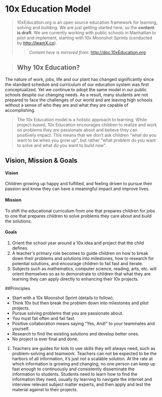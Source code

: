 # 10x Education Model

>10xEducation.org is an open source education framework for learning, solving and building. We are just getting started here, so the **content is draft**. We are currently working with public schools in Manhattan to pilot and implement, starting with 10x Moonshot Sprints (conducted by http://teamX.co).
>>*Content here is mirrored from*: http://doc.10xEducation.org


>## Why 10x Education?
The nature of work, jobs, life and our plant has changed significantly since the standard schedule and curriculum of our education system was first conceptualized. Yet we continue to adopt the same model in our public schools despite our changing needs. As a result, many students are not prepared to face the challenges of our world and are leaving high schools without a sense of who they are and what they are capable of accomplishing.

>The 10x Education model is a holistic approach to learning. While project-based, 10x Education encourages children to realize and work on problems they are passionate about and believe they can positively impact. This means that we don’t ask children “what do you want to be when you grow up”, but rather “what problem do you want to solve and what do you want to build now”. 


## Vision, Mission & Goals

#### Vision
Children growing up happy and fulfilled, and feeling driven to pursue their passion and know they can have a meaningful impact and improve lives. 

#### Mission
To shift the educational curriculum from one that prepares children for jobs to one that prepares children to solve problems they care about and build the solutions.

#### Goals
1. Orient the school year around a 10x idea and project that the child defines.
2. A teacher's primary role becomes to guide children on how to break down their problems and solutions into milestones, how to research for potential solutions, and encourage children to fail fast and iterate.
3. Subjects such as mathematics, computer science, reading, arts, etc. will orient themselves so as to demonstrate to children that what they are learning they can apply directly to enhancing their 10x projects.

##Principles

- Start with a 10x Moonshot Sprint (details to follow).
- Think 10x but then break the problem down into milestones and pilot projects.
- Pursue solving problems that you are passionate about.
- You must fail often and fail fast.
- Positive collaboration means saying “Yes, And!” to your teammates and yourself.
- Research to find the existing solutions and develop better ones.
- No project is ever final and done.

1. Teachers are guides for kids to use skills they will always need, such as problem-solving and teamwork. Teachers can not be expected to be the harbors of all information, it’s just not a scalable solution. At the rate at which information is growing and changing, no one person can keep up fast enough to continuously and consistently disseminate the information to students. Students need to learn how to find the information they need, usually by learning to navigate the internet and interview relevant subject matter experts, and then apply and test the material against to their projects.


